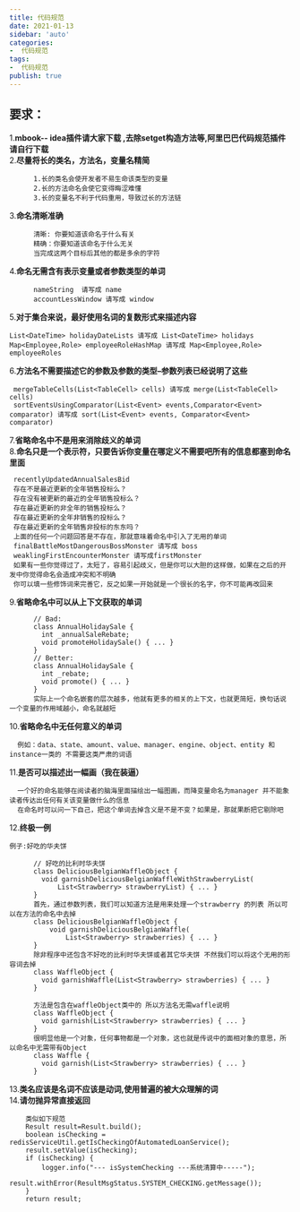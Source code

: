 ```yaml
---
title: 代码规范
date: 2021-01-13
sidebar: 'auto'
categories:
-  代码规范
tags:
-  代码规范
publish: true
---
```

## 要求：
1.**mbook-- idea插件请大家下载 ,去除setget构造方法等,阿里巴巴代码规范插件请自行下载**<br>
2.**尽量将长的类名，方法名，变量名精简**<br>

          1.长的类名会使开发者不易生命该类型的变量
          2.长的方法命名会使它变得晦涩难懂
          3.长的变量名不利于代码重用，导致过长的方法链
3.**命名清晰准确**<br>

          清晰: 你要知道该命名于什么有关
          精确：你要知道该命名于什么无关
          当完成这两个目标后其他的都是多余的字符

4.**命名无需含有表示变量或者参数类型的单词**<br>

          nameString  请写成 name
          accountLessWindow 请写成 window

5.**对于集合来说，最好使用名词的复数形式来描述内容**<br>

    List<DateTime> holidayDateLists 请写成 List<DateTime> holidays
    Map<Employee,Role> employeeRoleHashMap 请写成 Map<Employee,Role> employeeRoles

6.**方法名不需要描述它的参数及参数的类型–参数列表已经说明了这些**<br>

     mergeTableCells(List<TableCell> cells) 请写成 merge(List<TableCell> cells)
     sortEventsUsingComparator(List<Event> events,Comparator<Event> comparator) 请写成 sort(List<Event> events, Comparator<Event> comparator)

7.**省略命名中不是用来消除歧义的单词**<br>
8.**命名只是一个表示符，只要告诉你变量在哪定义不需要吧所有的信息都塞到命名里面**<br>

     recentlyUpdatedAnnualSalesBid
     存在不是最近更新的全年销售投标么？
     存在没有被更新的最近的全年销售投标么？
     存在最近更新的非全年的销售投标么？
     存在最近更新的全年非销售的投标么？
     存在最近更新的全年销售非投标的东东吗？
     上面的任何一个问题回答是不存在，那就意味着命名中引入了无用的单词
     finalBattleMostDangerousBossMonster 请写成 boss
     weaklingFirstEncounterMonster 请写成firstMonster
     如果有一些你觉得过了，太短了，容易引起歧义，但是你可以大胆的这样做，如果在之后的开发中你觉得命名会造成冲突和不明确
     你可以填一些修饰词来完善它，反之如果一开始就是一个很长的名字，你不可能再改回来
9.**省略命名中可以从上下文获取的单词**<br>


          // Bad:
          class AnnualHolidaySale {
            int _annualSaleRebate;
            void promoteHolidaySale() { ... }
          }
          // Better:
          class AnnualHolidaySale {
            int _rebate;
            void promote() { ... }
          }
          实际上一个命名嵌套的层次越多，他就有更多的相关的上下文，也就更简短，换句话说一个变量的作用域越小，命名就越短
10.**省略命名中无任何意义的单词**<br>

      例如：data、state、amount、value、manager、engine、object、entity 和 instance一类的 不需要这类严肃的词语 
11.**是否可以描述出一幅画（我在装逼）**<br>

      一个好的命名能够在阅读者的脑海里面描绘出一幅图画，而降变量命名为manager 并不能象读者传达出任何有关该变量做什么的信息
      在命名时可以问一下自己，把这个单词去掉含义是不是不变？如果是，那就果断把它剔除吧
12.**终极一例**<br>

    例子:好吃的华夫饼
          
          // 好吃的比利时华夫饼
          class DeliciousBelgianWaffleObject {
            void garnishDeliciousBelgianWaffleWithStrawberryList(
                List<Strawberry> strawberryList) { ... }
          }
          首先，通过参数列表，我们可以知道方法是用来处理一个strawberry 的列表 所以可以在方法的命名中去掉
          class DeliciousBelgianWaffleObject {
              void garnishDeliciousBelgianWaffle(
                  List<Strawberry> strawberries) { ... }
          }
          除非程序中还包含不好吃的比利时华夫饼或者其它华夫饼 不然我们可以将这个无用的形容词去掉
          class WaffleObject {
            void garnishWaffle(List<Strawberry> strawberries) { ... }
          }
          
          方法是包含在waffleObject类中的 所以方法名无需waffle说明
          class WaffleObject {
            void garnish(List<Strawberry> strawberries) { ... }
          }
          很明显他是一个对象，任何事物都是一个对象，这也就是传说中的面相对象的意思，所以命名中无需带有Object
          class Waffle {
            void garnish(List<Strawberry> strawberries) { ... }
          }
13.**类名应该是名词不应该是动词,使用普遍的被大众理解的词**<br>
14.**请勿抛异常直接返回**<br>
        
        类似如下规范
        Result result=Result.build();
        boolean isChecking = redisServiceUtil.getIsCheckingOfAutomatedLoanService();
        result.setValue(isChecking);
        if (isChecking) {
            logger.info("--- isSystemChecking ---系统清算中-----");
            result.withError(ResultMsgStatus.SYSTEM_CHECKING.getMessage());
        }
        return result;


